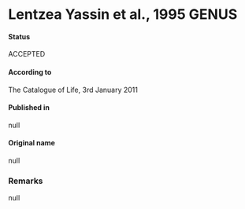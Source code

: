 Lentzea Yassin et al., 1995 GENUS
=======

#### Status
ACCEPTED

#### According to
The Catalogue of Life, 3rd January 2011

#### Published in
null

#### Original name
null

### Remarks
null